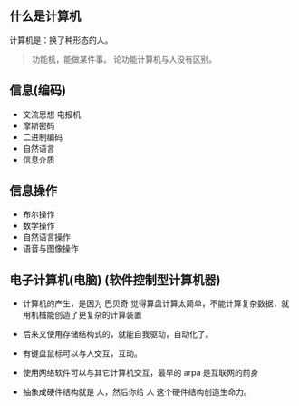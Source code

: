 ## 什么是计算机 

计算机是：换了种形态的人。

> 功能机，能做某件事。 
> 论功能计算机与人没有区别。 

## 信息(编码)

- 交流思想 电报机
- 摩斯密码
- 二进制编码
- 自然语言
- 信息介质

## 信息操作

- 布尔操作
- 数学操作
- 自然语言操作
- 语音与图像操作

## 电子计算机(电脑) (软件控制型计算机器)

- 计算机的产生，是因为 巴贝奇 觉得算盘计算太简单，不能计算复杂数据，就用机械能创造了更复杂的计算装置
- 后来又使用存储结构式的，就能自我驱动，自动化了。
- 有键盘鼠标可以与人交互，互动。
- 使用网络软件可以与其它计算机交互，最早的 arpa 是互联网的前身

- 抽象成硬件结构就是 人，然后你给 人 这个硬件结构创造生命力。
